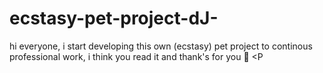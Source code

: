 # ecstasy-pet-project-dJ-
hi everyone, i start developing this own (ecstasy) pet project to continous professional work, i think you read it and thank's for you 🖤 <P 
